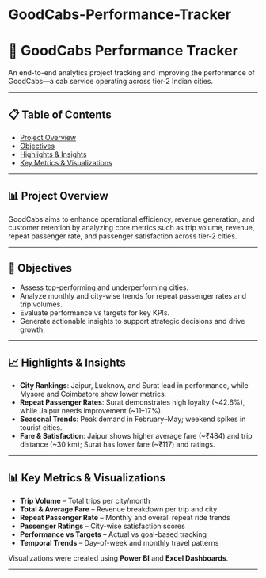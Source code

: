 # GoodCabs-Performance-Tracker
# 🚖 GoodCabs Performance Tracker

An end-to-end analytics project tracking and improving the performance of GoodCabs—a cab service operating across tier‑2 Indian cities.

---

## 📋 Table of Contents
- [Project Overview](#project-overview)
- [Objectives](#objectives)
- [Highlights & Insights](#highlights--insights)
- [Key Metrics & Visualizations](#key-metrics--visualizations)

---

## 📊 Project Overview

GoodCabs aims to enhance operational efficiency, revenue generation, and customer retention by analyzing core metrics such as trip volume, revenue, repeat passenger rate, and passenger satisfaction across tier‑2 cities.

---

## 🎯 Objectives

- Assess top-performing and underperforming cities.
- Analyze monthly and city-wise trends for repeat passenger rates and trip volumes.
- Evaluate performance vs targets for key KPIs.
- Generate actionable insights to support strategic decisions and drive growth.

---

## 📈 Highlights & Insights

- **City Rankings**: Jaipur, Lucknow, and Surat lead in performance, while Mysore and Coimbatore show lower metrics.
- **Repeat Passenger Rates**: Surat demonstrates high loyalty (~42.6%), while Jaipur needs improvement (~11–17%).
- **Seasonal Trends**: Peak demand in February–May; weekend spikes in tourist cities.
- **Fare & Satisfaction**: Jaipur shows higher average fare (~₹484) and trip distance (~30 km); Surat has lower fare (~₹117) and ratings.

---

## 📊 Key Metrics & Visualizations

- **Trip Volume** – Total trips per city/month
- **Total & Average Fare** – Revenue breakdown per trip and city
- **Repeat Passenger Rate** – Monthly and overall repeat ride trends
- **Passenger Ratings** – City-wise satisfaction scores
- **Performance vs Targets** – Actual vs goal-based tracking
- **Temporal Trends** – Day-of-week and monthly travel patterns

Visualizations were created using **Power BI** and **Excel Dashboards**.

---



